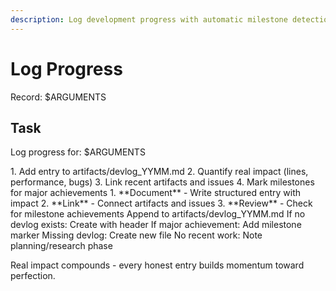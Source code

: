 ```yaml
---
description: Log development progress with automatic milestone detection
---
```


# Log Progress

Record: $ARGUMENTS

## Task

<task>Log progress for: $ARGUMENTS</task>

<requirements>
1. Add entry to artifacts/devlog_YYMM.md
2. Quantify real impact (lines, performance, bugs)
3. Link recent artifacts and issues
4. Mark milestones for major achievements
</requirements>

<phases>
1. **Document** - Write structured entry with impact
2. **Link** - Connect artifacts and issues
3. **Review** - Check for milestone achievements
</phases>

<output>
Append to artifacts/devlog_YYMM.md
</output>

<conditional>
If no devlog exists: Create with header
If major achievement: Add milestone marker
</conditional>

<error-handling>
Missing devlog: Create new file
No recent work: Note planning/research phase
</error-handling>

Real impact compounds - every honest entry builds momentum toward perfection.